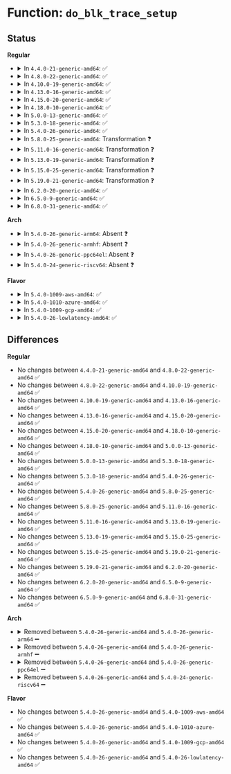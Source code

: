 # Function: <code>do_blk_trace_setup</code>

## Status
<b>Regular</b>
<ul>
<li>
<details>
<summary>In <code>4.4.0-21-generic-amd64</code>: ✅</summary>

```c
int do_blk_trace_setup(struct request_queue * q, char * name, dev_t dev, struct block_device * bdev, struct blk_user_trace_setup * buts)
```

```json
{
  "name": "do_blk_trace_setup",
  "collision_type": "Unique Global",
  "inline_type": "No",
  "funcs": [
    {
      "addr": 18446744071580274384,
      "name": "do_blk_trace_setup",
      "external": true,
      "loc": "kernel/trace/blktrace.c:436",
      "file": "kernel/trace/blktrace.c",
      "inline": "seen, unknown",
      "caller_inline": [],
      "caller_func": [
        "kernel/trace/blktrace.c:compat_blk_trace_setup"
      ]
    }
  ],
  "symbols": [
    {
      "addr": 18446744071580274384,
      "name": "do_blk_trace_setup",
      "section": ".text",
      "bind": "STB_GLOBAL",
      "size": 705
    }
  ]
}
```
</details>
</li>
<li>
<details>
<summary>In <code>4.8.0-22-generic-amd64</code>: ✅</summary>

```c
int do_blk_trace_setup(struct request_queue * q, char * name, dev_t dev, struct block_device * bdev, struct blk_user_trace_setup * buts)
```

```json
{
  "name": "do_blk_trace_setup",
  "collision_type": "Unique Global",
  "inline_type": "No",
  "funcs": [
    {
      "addr": 18446744071580317776,
      "name": "do_blk_trace_setup",
      "external": true,
      "loc": "kernel/trace/blktrace.c:436",
      "file": "kernel/trace/blktrace.c",
      "inline": "seen, unknown",
      "caller_inline": [],
      "caller_func": [
        "kernel/trace/blktrace.c:compat_blk_trace_setup"
      ]
    }
  ],
  "symbols": [
    {
      "addr": 18446744071580317776,
      "name": "do_blk_trace_setup",
      "section": ".text",
      "bind": "STB_GLOBAL",
      "size": 712
    }
  ]
}
```
</details>
</li>
<li>
<details>
<summary>In <code>4.10.0-19-generic-amd64</code>: ✅</summary>

```c
int do_blk_trace_setup(struct request_queue * q, char * name, dev_t dev, struct block_device * bdev, struct blk_user_trace_setup * buts)
```

```json
{
  "name": "do_blk_trace_setup",
  "collision_type": "Unique Global",
  "inline_type": "No",
  "funcs": [
    {
      "addr": 18446744071580363936,
      "name": "do_blk_trace_setup",
      "external": true,
      "loc": "kernel/trace/blktrace.c:436",
      "file": "kernel/trace/blktrace.c",
      "inline": "seen, unknown",
      "caller_inline": [],
      "caller_func": [
        "kernel/trace/blktrace.c:compat_blk_trace_setup"
      ]
    }
  ],
  "symbols": [
    {
      "addr": 18446744071580363936,
      "name": "do_blk_trace_setup",
      "section": ".text",
      "bind": "STB_GLOBAL",
      "size": 712
    }
  ]
}
```
</details>
</li>
<li>
<details>
<summary>In <code>4.13.0-16-generic-amd64</code>: ✅</summary>

```c
int do_blk_trace_setup(struct request_queue * q, char * name, dev_t dev, struct block_device * bdev, struct blk_user_trace_setup * buts)
```

```json
{
  "name": "do_blk_trace_setup",
  "collision_type": "Unique Static",
  "inline_type": "No",
  "funcs": [
    {
      "addr": 18446744071580371376,
      "name": "do_blk_trace_setup",
      "external": false,
      "loc": "kernel/trace/blktrace.c:435",
      "file": "kernel/trace/blktrace.c",
      "inline": "seen, unknown",
      "caller_inline": [],
      "caller_func": [
        "kernel/trace/blktrace.c:compat_blk_trace_setup"
      ]
    }
  ],
  "symbols": [
    {
      "addr": 18446744071580371376,
      "name": "do_blk_trace_setup",
      "section": ".text",
      "bind": "STB_LOCAL",
      "size": 751
    }
  ]
}
```
</details>
</li>
<li>
<details>
<summary>In <code>4.15.0-20-generic-amd64</code>: ✅</summary>

```c
int do_blk_trace_setup(struct request_queue * q, char * name, dev_t dev, struct block_device * bdev, struct blk_user_trace_setup * buts)
```

```json
{
  "name": "do_blk_trace_setup",
  "collision_type": "Unique Static",
  "inline_type": "No",
  "funcs": [
    {
      "addr": 18446744071580425552,
      "name": "do_blk_trace_setup",
      "external": false,
      "loc": "kernel/trace/blktrace.c:486",
      "file": "kernel/trace/blktrace.c",
      "inline": "seen, unknown",
      "caller_inline": [],
      "caller_func": [
        "kernel/trace/blktrace.c:compat_blk_trace_setup",
        "kernel/trace/blktrace.c:__blk_trace_setup"
      ]
    }
  ],
  "symbols": [
    {
      "addr": 18446744071580425552,
      "name": "do_blk_trace_setup",
      "section": ".text",
      "bind": "STB_LOCAL",
      "size": 734
    }
  ]
}
```
</details>
</li>
<li>
<details>
<summary>In <code>4.18.0-10-generic-amd64</code>: ✅</summary>

```c
int do_blk_trace_setup(struct request_queue * q, char * name, dev_t dev, struct block_device * bdev, struct blk_user_trace_setup * buts)
```

```json
{
  "name": "do_blk_trace_setup",
  "collision_type": "Unique Static",
  "inline_type": "No",
  "funcs": [
    {
      "addr": 18446744071580487408,
      "name": "do_blk_trace_setup",
      "external": false,
      "loc": "kernel/trace/blktrace.c:486",
      "file": "kernel/trace/blktrace.c",
      "inline": "seen, unknown",
      "caller_inline": [],
      "caller_func": [
        "kernel/trace/blktrace.c:compat_blk_trace_setup",
        "kernel/trace/blktrace.c:__blk_trace_setup"
      ]
    }
  ],
  "symbols": [
    {
      "addr": 18446744071580487408,
      "name": "do_blk_trace_setup",
      "section": ".text",
      "bind": "STB_LOCAL",
      "size": 700
    }
  ]
}
```
</details>
</li>
<li>
<details>
<summary>In <code>5.0.0-13-generic-amd64</code>: ✅</summary>

```c
int do_blk_trace_setup(struct request_queue * q, char * name, dev_t dev, struct block_device * bdev, struct blk_user_trace_setup * buts)
```

```json
{
  "name": "do_blk_trace_setup",
  "collision_type": "Unique Static",
  "inline_type": "No",
  "funcs": [
    {
      "addr": 18446744071580539792,
      "name": "do_blk_trace_setup",
      "external": false,
      "loc": "kernel/trace/blktrace.c:474",
      "file": "kernel/trace/blktrace.c",
      "inline": "seen, unknown",
      "caller_inline": [],
      "caller_func": [
        "kernel/trace/blktrace.c:compat_blk_trace_setup",
        "kernel/trace/blktrace.c:__blk_trace_setup"
      ]
    }
  ],
  "symbols": [
    {
      "addr": 18446744071580539792,
      "name": "do_blk_trace_setup",
      "section": ".text",
      "bind": "STB_LOCAL",
      "size": 724
    }
  ]
}
```
</details>
</li>
<li>
<details>
<summary>In <code>5.3.0-18-generic-amd64</code>: ✅</summary>

```c
int do_blk_trace_setup(struct request_queue * q, char * name, dev_t dev, struct block_device * bdev, struct blk_user_trace_setup * buts)
```

```json
{
  "name": "do_blk_trace_setup",
  "collision_type": "Unique Static",
  "inline_type": "No",
  "funcs": [
    {
      "addr": 18446744071580596352,
      "name": "do_blk_trace_setup",
      "external": false,
      "loc": "kernel/trace/blktrace.c:474",
      "file": "kernel/trace/blktrace.c",
      "inline": "seen, unknown",
      "caller_inline": [],
      "caller_func": [
        "kernel/trace/blktrace.c:compat_blk_trace_setup",
        "kernel/trace/blktrace.c:__blk_trace_setup"
      ]
    }
  ],
  "symbols": [
    {
      "addr": 18446744071580596352,
      "name": "do_blk_trace_setup",
      "section": ".text",
      "bind": "STB_LOCAL",
      "size": 712
    }
  ]
}
```
</details>
</li>
<li>
<details>
<summary>In <code>5.4.0-26-generic-amd64</code>: ✅</summary>

```c
int do_blk_trace_setup(struct request_queue * q, char * name, dev_t dev, struct block_device * bdev, struct blk_user_trace_setup * buts)
```

```json
{
  "name": "do_blk_trace_setup",
  "collision_type": "Unique Static",
  "inline_type": "No",
  "funcs": [
    {
      "addr": 18446744071580643552,
      "name": "do_blk_trace_setup",
      "external": false,
      "loc": "kernel/trace/blktrace.c:475",
      "file": "kernel/trace/blktrace.c",
      "inline": "seen, unknown",
      "caller_inline": [],
      "caller_func": [
        "kernel/trace/blktrace.c:compat_blk_trace_setup",
        "kernel/trace/blktrace.c:__blk_trace_setup"
      ]
    }
  ],
  "symbols": [
    {
      "addr": 18446744071580643552,
      "name": "do_blk_trace_setup",
      "section": ".text",
      "bind": "STB_LOCAL",
      "size": 712
    }
  ]
}
```
</details>
</li>
<li>
<details>
<summary>In <code>5.8.0-25-generic-amd64</code>: Transformation ❓</summary>

```c
int do_blk_trace_setup(struct request_queue * q, char * name, dev_t dev, struct block_device * bdev, struct blk_user_trace_setup * buts)
```

```json
{
  "name": "do_blk_trace_setup",
  "collision_type": "Unique Static",
  "inline_type": "No",
  "funcs": [
    {
      "addr": 0,
      "name": "do_blk_trace_setup",
      "external": false,
      "loc": "kernel/trace/blktrace.c:478",
      "file": "kernel/trace/blktrace.c",
      "inline": "seen, unknown",
      "caller_inline": [],
      "caller_func": [
        "kernel/trace/blktrace.c:compat_blk_trace_setup",
        "kernel/trace/blktrace.c:__blk_trace_setup"
      ]
    }
  ],
  "symbols": [
    {
      "addr": 18446744071580747488,
      "name": "do_blk_trace_setup",
      "section": ".text",
      "bind": "STB_LOCAL",
      "size": 706
    },
    {
      "addr": 18446744071580755594,
      "name": "do_blk_trace_setup.cold",
      "section": ".text",
      "bind": "STB_LOCAL",
      "size": 52
    }
  ]
}
```
</details>
</li>
<li>
<details>
<summary>In <code>5.11.0-16-generic-amd64</code>: Transformation ❓</summary>

```c
int do_blk_trace_setup(struct request_queue * q, char * name, dev_t dev, struct block_device * bdev, struct blk_user_trace_setup * buts)
```

```json
{
  "name": "do_blk_trace_setup",
  "collision_type": "Unique Static",
  "inline_type": "No",
  "funcs": [
    {
      "addr": 0,
      "name": "do_blk_trace_setup",
      "external": false,
      "loc": "kernel/trace/blktrace.c:473",
      "file": "kernel/trace/blktrace.c",
      "inline": "seen, unknown",
      "caller_inline": [],
      "caller_func": [
        "kernel/trace/blktrace.c:compat_blk_trace_setup",
        "kernel/trace/blktrace.c:__blk_trace_setup"
      ]
    }
  ],
  "symbols": [
    {
      "addr": 18446744071580736288,
      "name": "do_blk_trace_setup",
      "section": ".text",
      "bind": "STB_LOCAL",
      "size": 685
    },
    {
      "addr": 18446744071591320958,
      "name": "do_blk_trace_setup.cold",
      "section": ".text",
      "bind": "STB_LOCAL",
      "size": 52
    }
  ]
}
```
</details>
</li>
<li>
<details>
<summary>In <code>5.13.0-19-generic-amd64</code>: Transformation ❓</summary>

```c
int do_blk_trace_setup(struct request_queue * q, char * name, dev_t dev, struct block_device * bdev, struct blk_user_trace_setup * buts)
```

```json
{
  "name": "do_blk_trace_setup",
  "collision_type": "Unique Static",
  "inline_type": "No",
  "funcs": [
    {
      "addr": 0,
      "name": "do_blk_trace_setup",
      "external": false,
      "loc": "kernel/trace/blktrace.c:472",
      "file": "kernel/trace/blktrace.c",
      "inline": "seen, unknown",
      "caller_inline": [],
      "caller_func": [
        "kernel/trace/blktrace.c:compat_blk_trace_setup",
        "kernel/trace/blktrace.c:__blk_trace_setup"
      ]
    }
  ],
  "symbols": [
    {
      "addr": 18446744071580742080,
      "name": "do_blk_trace_setup",
      "section": ".text",
      "bind": "STB_LOCAL",
      "size": 742
    },
    {
      "addr": 18446744071591263127,
      "name": "do_blk_trace_setup.cold",
      "section": ".text",
      "bind": "STB_LOCAL",
      "size": 57
    }
  ]
}
```
</details>
</li>
<li>
<details>
<summary>In <code>5.15.0-25-generic-amd64</code>: Transformation ❓</summary>

```c
int do_blk_trace_setup(struct request_queue * q, char * name, dev_t dev, struct block_device * bdev, struct blk_user_trace_setup * buts)
```

```json
{
  "name": "do_blk_trace_setup",
  "collision_type": "Unique Static",
  "inline_type": "No",
  "funcs": [
    {
      "addr": 0,
      "name": "do_blk_trace_setup",
      "external": false,
      "loc": "kernel/trace/blktrace.c:482",
      "file": "kernel/trace/blktrace.c",
      "inline": "seen, unknown",
      "caller_inline": [],
      "caller_func": [
        "kernel/trace/blktrace.c:compat_blk_trace_setup",
        "kernel/trace/blktrace.c:__blk_trace_setup"
      ]
    }
  ],
  "symbols": [
    {
      "addr": 18446744071580923936,
      "name": "do_blk_trace_setup",
      "section": ".text",
      "bind": "STB_LOCAL",
      "size": 676
    },
    {
      "addr": 18446744071592173737,
      "name": "do_blk_trace_setup.cold",
      "section": ".text",
      "bind": "STB_LOCAL",
      "size": 52
    }
  ]
}
```
</details>
</li>
<li>
<details>
<summary>In <code>5.19.0-21-generic-amd64</code>: Transformation ❓</summary>

```c
int do_blk_trace_setup(struct request_queue * q, char * name, dev_t dev, struct block_device * bdev, struct blk_user_trace_setup * buts)
```

```json
{
  "name": "do_blk_trace_setup",
  "collision_type": "Unique Static",
  "inline_type": "No",
  "funcs": [
    {
      "addr": 0,
      "name": "do_blk_trace_setup",
      "external": false,
      "loc": "kernel/trace/blktrace.c:482",
      "file": "kernel/trace/blktrace.c",
      "inline": "seen, unknown",
      "caller_inline": [],
      "caller_func": [
        "kernel/trace/blktrace.c:compat_blk_trace_setup",
        "kernel/trace/blktrace.c:__blk_trace_setup"
      ]
    }
  ],
  "symbols": [
    {
      "addr": 18446744071581162272,
      "name": "do_blk_trace_setup",
      "section": ".text",
      "bind": "STB_LOCAL",
      "size": 695
    },
    {
      "addr": 18446744071593947333,
      "name": "do_blk_trace_setup.cold",
      "section": ".text",
      "bind": "STB_LOCAL",
      "size": 50
    }
  ]
}
```
</details>
</li>
<li>
<details>
<summary>In <code>6.2.0-20-generic-amd64</code>: ✅</summary>

```c
int do_blk_trace_setup(struct request_queue * q, char * name, dev_t dev, struct block_device * bdev, struct blk_user_trace_setup * buts)
```

```json
{
  "name": "do_blk_trace_setup",
  "collision_type": "Unique Static",
  "inline_type": "No",
  "funcs": [
    {
      "addr": 18446744071581476192,
      "name": "do_blk_trace_setup",
      "external": false,
      "loc": "kernel/trace/blktrace.c:514",
      "file": "kernel/trace/blktrace.c",
      "inline": "seen, unknown",
      "caller_inline": [],
      "caller_func": [
        "kernel/trace/blktrace.c:compat_blk_trace_setup",
        "kernel/trace/blktrace.c:__blk_trace_setup"
      ]
    }
  ],
  "symbols": [
    {
      "addr": 18446744071581476192,
      "name": "do_blk_trace_setup",
      "section": ".text",
      "bind": "STB_LOCAL",
      "size": 695
    }
  ]
}
```
</details>
</li>
<li>
<details>
<summary>In <code>6.5.0-9-generic-amd64</code>: ✅</summary>

```c
int do_blk_trace_setup(struct request_queue * q, char * name, dev_t dev, struct block_device * bdev, struct blk_user_trace_setup * buts)
```

```json
{
  "name": "do_blk_trace_setup",
  "collision_type": "Unique Static",
  "inline_type": "No",
  "funcs": [
    {
      "addr": 18446744071581594112,
      "name": "do_blk_trace_setup",
      "external": false,
      "loc": "kernel/trace/blktrace.c:514",
      "file": "kernel/trace/blktrace.c",
      "inline": "seen, unknown",
      "caller_inline": [],
      "caller_func": [
        "kernel/trace/blktrace.c:compat_blk_trace_setup",
        "kernel/trace/blktrace.c:__blk_trace_setup"
      ]
    }
  ],
  "symbols": [
    {
      "addr": 18446744071581594112,
      "name": "do_blk_trace_setup",
      "section": ".text",
      "bind": "STB_LOCAL",
      "size": 692
    }
  ]
}
```
</details>
</li>
<li>
<details>
<summary>In <code>6.8.0-31-generic-amd64</code>: ✅</summary>

```c
int do_blk_trace_setup(struct request_queue * q, char * name, dev_t dev, struct block_device * bdev, struct blk_user_trace_setup * buts)
```

```json
{
  "name": "do_blk_trace_setup",
  "collision_type": "Unique Static",
  "inline_type": "No",
  "funcs": [
    {
      "addr": 18446744071581706464,
      "name": "do_blk_trace_setup",
      "external": false,
      "loc": "kernel/trace/blktrace.c:514",
      "file": "kernel/trace/blktrace.c",
      "inline": "seen, unknown",
      "caller_inline": [],
      "caller_func": [
        "kernel/trace/blktrace.c:compat_blk_trace_setup",
        "kernel/trace/blktrace.c:__blk_trace_setup"
      ]
    }
  ],
  "symbols": [
    {
      "addr": 18446744071581706464,
      "name": "do_blk_trace_setup",
      "section": ".text",
      "bind": "STB_LOCAL",
      "size": 739
    }
  ]
}
```
</details>
</li>
</ul>
<b>Arch</b>
<ul>
<li>
<details>
<summary>In <code>5.4.0-26-generic-arm64</code>: Absent ❓</summary>

```json
{
  "name": "do_blk_trace_setup",
  "collision_type": "Unique Static",
  "inline_type": "Full",
  "funcs": [
    {
      "addr": 18446603336491952932,
      "name": "do_blk_trace_setup",
      "external": false,
      "loc": "kernel/trace/blktrace.c:475",
      "file": "kernel/trace/blktrace.c",
      "inline": "not declared, inlined",
      "caller_inline": [
        "kernel/trace/blktrace.c:__blk_trace_setup"
      ],
      "caller_func": []
    }
  ],
  "symbols": []
}
```
</details>
</li>
<li>
<details>
<summary>In <code>5.4.0-26-generic-armhf</code>: Absent ❓</summary>

```json
{
  "name": "do_blk_trace_setup",
  "collision_type": "Unique Static",
  "inline_type": "Full",
  "funcs": [
    {
      "addr": 3225886100,
      "name": "do_blk_trace_setup",
      "external": false,
      "loc": "kernel/trace/blktrace.c:475",
      "file": "kernel/trace/blktrace.c",
      "inline": "not declared, inlined",
      "caller_inline": [
        "kernel/trace/blktrace.c:__blk_trace_setup"
      ],
      "caller_func": []
    }
  ],
  "symbols": []
}
```
</details>
</li>
<li>
<details>
<summary>In <code>5.4.0-26-generic-ppc64el</code>: Absent ❓</summary>

```json
{
  "name": "do_blk_trace_setup",
  "collision_type": "Unique Static",
  "inline_type": "Full",
  "funcs": [
    {
      "addr": 13835058055285056224,
      "name": "do_blk_trace_setup",
      "external": false,
      "loc": "kernel/trace/blktrace.c:475",
      "file": "kernel/trace/blktrace.c",
      "inline": "not declared, inlined",
      "caller_inline": [
        "kernel/trace/blktrace.c:__blk_trace_setup"
      ],
      "caller_func": []
    }
  ],
  "symbols": []
}
```
</details>
</li>
<li>
<details>
<summary>In <code>5.4.0-24-generic-riscv64</code>: Absent ❓</summary>

```json
{
  "name": "do_blk_trace_setup",
  "collision_type": "Unique Static",
  "inline_type": "Full",
  "funcs": [
    {
      "addr": 18446743936272223356,
      "name": "do_blk_trace_setup",
      "external": false,
      "loc": "kernel/trace/blktrace.c:475",
      "file": "kernel/trace/blktrace.c",
      "inline": "not declared, inlined",
      "caller_inline": [
        "kernel/trace/blktrace.c:__blk_trace_setup"
      ],
      "caller_func": []
    }
  ],
  "symbols": []
}
```
</details>
</li>
</ul>
<b>Flavor</b>
<ul>
<li>
<details>
<summary>In <code>5.4.0-1009-aws-amd64</code>: ✅</summary>

```c
int do_blk_trace_setup(struct request_queue * q, char * name, dev_t dev, struct block_device * bdev, struct blk_user_trace_setup * buts)
```

```json
{
  "name": "do_blk_trace_setup",
  "collision_type": "Unique Static",
  "inline_type": "No",
  "funcs": [
    {
      "addr": 18446744071580612352,
      "name": "do_blk_trace_setup",
      "external": false,
      "loc": "kernel/trace/blktrace.c:475",
      "file": "kernel/trace/blktrace.c",
      "inline": "seen, unknown",
      "caller_inline": [],
      "caller_func": [
        "kernel/trace/blktrace.c:compat_blk_trace_setup",
        "kernel/trace/blktrace.c:__blk_trace_setup"
      ]
    }
  ],
  "symbols": [
    {
      "addr": 18446744071580612352,
      "name": "do_blk_trace_setup",
      "section": ".text",
      "bind": "STB_LOCAL",
      "size": 712
    }
  ]
}
```
</details>
</li>
<li>
<details>
<summary>In <code>5.4.0-1010-azure-amd64</code>: ✅</summary>

```c
int do_blk_trace_setup(struct request_queue * q, char * name, dev_t dev, struct block_device * bdev, struct blk_user_trace_setup * buts)
```

```json
{
  "name": "do_blk_trace_setup",
  "collision_type": "Unique Static",
  "inline_type": "No",
  "funcs": [
    {
      "addr": 18446744071580558672,
      "name": "do_blk_trace_setup",
      "external": false,
      "loc": "kernel/trace/blktrace.c:475",
      "file": "kernel/trace/blktrace.c",
      "inline": "seen, unknown",
      "caller_inline": [],
      "caller_func": [
        "kernel/trace/blktrace.c:compat_blk_trace_setup",
        "kernel/trace/blktrace.c:__blk_trace_setup"
      ]
    }
  ],
  "symbols": [
    {
      "addr": 18446744071580558672,
      "name": "do_blk_trace_setup",
      "section": ".text",
      "bind": "STB_LOCAL",
      "size": 712
    }
  ]
}
```
</details>
</li>
<li>
<details>
<summary>In <code>5.4.0-1009-gcp-amd64</code>: ✅</summary>

```c
int do_blk_trace_setup(struct request_queue * q, char * name, dev_t dev, struct block_device * bdev, struct blk_user_trace_setup * buts)
```

```json
{
  "name": "do_blk_trace_setup",
  "collision_type": "Unique Static",
  "inline_type": "No",
  "funcs": [
    {
      "addr": 18446744071580603600,
      "name": "do_blk_trace_setup",
      "external": false,
      "loc": "kernel/trace/blktrace.c:475",
      "file": "kernel/trace/blktrace.c",
      "inline": "seen, unknown",
      "caller_inline": [],
      "caller_func": [
        "kernel/trace/blktrace.c:compat_blk_trace_setup",
        "kernel/trace/blktrace.c:__blk_trace_setup"
      ]
    }
  ],
  "symbols": [
    {
      "addr": 18446744071580603600,
      "name": "do_blk_trace_setup",
      "section": ".text",
      "bind": "STB_LOCAL",
      "size": 712
    }
  ]
}
```
</details>
</li>
<li>
<details>
<summary>In <code>5.4.0-26-lowlatency-amd64</code>: ✅</summary>

```c
int do_blk_trace_setup(struct request_queue * q, char * name, dev_t dev, struct block_device * bdev, struct blk_user_trace_setup * buts)
```

```json
{
  "name": "do_blk_trace_setup",
  "collision_type": "Unique Static",
  "inline_type": "No",
  "funcs": [
    {
      "addr": 18446744071580660640,
      "name": "do_blk_trace_setup",
      "external": false,
      "loc": "kernel/trace/blktrace.c:475",
      "file": "kernel/trace/blktrace.c",
      "inline": "seen, unknown",
      "caller_inline": [],
      "caller_func": [
        "kernel/trace/blktrace.c:compat_blk_trace_setup",
        "kernel/trace/blktrace.c:__blk_trace_setup"
      ]
    }
  ],
  "symbols": [
    {
      "addr": 18446744071580660640,
      "name": "do_blk_trace_setup",
      "section": ".text",
      "bind": "STB_LOCAL",
      "size": 712
    }
  ]
}
```
</details>
</li>
</ul>

## Differences
<b>Regular</b>
<ul>
<li>
No changes between <code>4.4.0-21-generic-amd64</code> and <code>4.8.0-22-generic-amd64</code> ✅
</li>
<li>
No changes between <code>4.8.0-22-generic-amd64</code> and <code>4.10.0-19-generic-amd64</code> ✅
</li>
<li>
No changes between <code>4.10.0-19-generic-amd64</code> and <code>4.13.0-16-generic-amd64</code> ✅
</li>
<li>
No changes between <code>4.13.0-16-generic-amd64</code> and <code>4.15.0-20-generic-amd64</code> ✅
</li>
<li>
No changes between <code>4.15.0-20-generic-amd64</code> and <code>4.18.0-10-generic-amd64</code> ✅
</li>
<li>
No changes between <code>4.18.0-10-generic-amd64</code> and <code>5.0.0-13-generic-amd64</code> ✅
</li>
<li>
No changes between <code>5.0.0-13-generic-amd64</code> and <code>5.3.0-18-generic-amd64</code> ✅
</li>
<li>
No changes between <code>5.3.0-18-generic-amd64</code> and <code>5.4.0-26-generic-amd64</code> ✅
</li>
<li>
No changes between <code>5.4.0-26-generic-amd64</code> and <code>5.8.0-25-generic-amd64</code> ✅
</li>
<li>
No changes between <code>5.8.0-25-generic-amd64</code> and <code>5.11.0-16-generic-amd64</code> ✅
</li>
<li>
No changes between <code>5.11.0-16-generic-amd64</code> and <code>5.13.0-19-generic-amd64</code> ✅
</li>
<li>
No changes between <code>5.13.0-19-generic-amd64</code> and <code>5.15.0-25-generic-amd64</code> ✅
</li>
<li>
No changes between <code>5.15.0-25-generic-amd64</code> and <code>5.19.0-21-generic-amd64</code> ✅
</li>
<li>
No changes between <code>5.19.0-21-generic-amd64</code> and <code>6.2.0-20-generic-amd64</code> ✅
</li>
<li>
No changes between <code>6.2.0-20-generic-amd64</code> and <code>6.5.0-9-generic-amd64</code> ✅
</li>
<li>
No changes between <code>6.5.0-9-generic-amd64</code> and <code>6.8.0-31-generic-amd64</code> ✅
</li>
</ul>
<b>Arch</b>
<ul>
<li>
<details>
<summary>Removed between <code>5.4.0-26-generic-amd64</code> and <code>5.4.0-26-generic-arm64</code> ➖</summary>

```c
int do_blk_trace_setup(struct request_queue * q, char * name, dev_t dev, struct block_device * bdev, struct blk_user_trace_setup * buts)
```
</details>
</li>
<li>
<details>
<summary>Removed between <code>5.4.0-26-generic-amd64</code> and <code>5.4.0-26-generic-armhf</code> ➖</summary>

```c
int do_blk_trace_setup(struct request_queue * q, char * name, dev_t dev, struct block_device * bdev, struct blk_user_trace_setup * buts)
```
</details>
</li>
<li>
<details>
<summary>Removed between <code>5.4.0-26-generic-amd64</code> and <code>5.4.0-26-generic-ppc64el</code> ➖</summary>

```c
int do_blk_trace_setup(struct request_queue * q, char * name, dev_t dev, struct block_device * bdev, struct blk_user_trace_setup * buts)
```
</details>
</li>
<li>
<details>
<summary>Removed between <code>5.4.0-26-generic-amd64</code> and <code>5.4.0-24-generic-riscv64</code> ➖</summary>

```c
int do_blk_trace_setup(struct request_queue * q, char * name, dev_t dev, struct block_device * bdev, struct blk_user_trace_setup * buts)
```
</details>
</li>
</ul>
<b>Flavor</b>
<ul>
<li>
No changes between <code>5.4.0-26-generic-amd64</code> and <code>5.4.0-1009-aws-amd64</code> ✅
</li>
<li>
No changes between <code>5.4.0-26-generic-amd64</code> and <code>5.4.0-1010-azure-amd64</code> ✅
</li>
<li>
No changes between <code>5.4.0-26-generic-amd64</code> and <code>5.4.0-1009-gcp-amd64</code> ✅
</li>
<li>
No changes between <code>5.4.0-26-generic-amd64</code> and <code>5.4.0-26-lowlatency-amd64</code> ✅
</li>
</ul>

